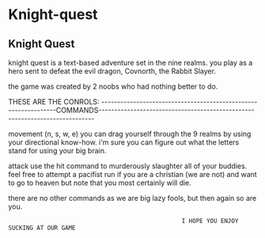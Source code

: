 # Knight-quest
Knight Quest
----------------------------------------------------------------------------------------------------------------------------------------------------
knight quest is a text-based adventure set in the nine realms.
you play as a hero sent to defeat the evil dragon, Covnorth, the Rabbit Slayer.

the game was created by 2 noobs who had nothing better to do.

THESE ARE THE CONROLS:
----------------------------------------------------------------COMMANDS----------------------------------------------------------------------------

movement (n, s, w, e)
you can drag yourself through the 9 realms by using your directional know-how. i'm sure you can figure out what the letters stand for using your big brain.

attack 
use the hit command to murderously slaughter all of your buddies. feel free to attempt a pacifist run if you are a christian (we are not) and want to go to heaven
but note that you most certainly will die.

there are no other commands as we are big lazy fools, but then again so are you.



                                                     I HOPE YOU ENJOY SUCKING AT OUR GAME 
